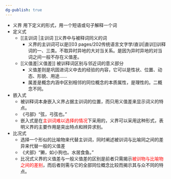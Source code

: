 ```yaml
---
dg-publish: true
---
```

- 义界 用下定义的形式，用一个短语或句子解释一个词
- 定义式
	- [[主训词 \|主训词 ]]义界中与被释词同义的词
		- 义界的主训词可以是[[03 pages/202传统语言文字学/直训\|直训]]训释词的一、三类。不取异时异地的大对当关系。是因为异时异地的对当词之间一般不存在义值差。
	- [[义值差\|义值差]] 被训释词区别与邻近词的意义部分
		- 义值差则是巩固进词义中去的经验的内容，它可以是性状、位置、动态、形貌、用途……
		- 属差是概念内涵中区别相邻的同位概念的本质属性，是理性的。二概念不同。
- 嵌入式
	- 被训释词本身嵌入义界占据主训词的位置，而只用义值差来显示词义的特点。
	- 《弓部》“弦，弓弦也。”
	- 嵌入式是在<font color=red>主训词难以选择的情况</font>下采用的，义界可以采用这种形式，表明义界的主要作用是突出特点和辨异求别。
- 比况式
	- 选择一个形似的比喻物来代替主训词，同时阐述被训词与比喻同之间的差异来代替一般的义值差
	- 《犬部》“獭，如小狗也。水居食鱼。”
	- 比况式义界的义值差与一般义值差的区别是前者只需揭示<font color=red>被训物与比喻物之间的差别</font>，而后者则需与它的全部同位概念比较而揭示其与众不同的特点。